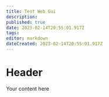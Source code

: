 ```yaml
---
title: Test Web Gui
description: 
published: true
date: 2023-02-14T20:55:01.917Z
tags: 
editor: markdown
dateCreated: 2023-02-14T20:55:01.917Z
---
```


# Header
Your content here